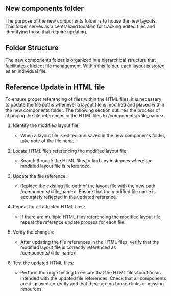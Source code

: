 ## New components folder

The purpose of the new components folder is to house the new layouts.
This folder serves as a centralized location for tracking edited files
and identifying those that require updating.

## Folder Structure

The new components folder is organized in a hierarchical structure that
facilitates efficient file management. Within this folder, each layout
is stored as an individual file.

## Reference Update in HTML file

To ensure proper referencing of files within the HTML files, it is
necessary to update the file paths whenever a layout file is modified
and placed within the new components folder. The following section
outlines the process of changing the file references in the HTML files
to /components/<file_name>.

1. Identify the modified layout file:

   - When a layout file is edited and saved in the new components
     folder, take note of the file name.

2. Locate HTML files referencing the modified layout file:

   - Search through the HTML files to find any instances where the
     modified layout file is referenced.

3. Update the file reference:

   - Replace the existing file path of the layout file with the new
     path /components/<file_name>. Ensure that the modified file name
     is accurately reflected in the updated reference.

4. Repeat for all affected HTML files:

   - If there are multiple HTML files referencing the modified layout
     file, repeat the reference update process for each file.

5. Verify the changes:

   - After updating the file references in the HTML files, verify that
     the modified layout file is correctly referenced
     as /components/<file_name>.

6. Test the updated HTML files:

   - Perform thorough testing to ensure that the HTML files function as
     intended with the updated file references. Check that all components
     are displayed correctly and that there are no broken links or missing
     resources.
